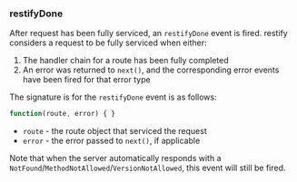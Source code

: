 ### restifyDone

After request has been fully serviced, an `restifyDone` event is fired.
restify considers a request to be fully serviced when either:

1) The handler chain for a route has been fully completed
2) An error was returned to `next()`, and the corresponding error events have
   been fired for that error type

The signature is for the `restifyDone` event is as follows:

```js
function(route, error) { }
```

* `route` - the route object that serviced the request
* `error` - the error passed to `next()`, if applicable

Note that when the server automatically responds with a
`NotFound`/`MethodNotAllowed`/`VersionNotAllowed`, this event will still be
fired.
